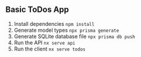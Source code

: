 ## Basic ToDos App

1. Install dependencies `npm install`
2. Generate model types `npx prisma generate`
3. Generate SQLite database file `npx prisma db push`
4. Run the API `nx serve api`
5. Run the client `nx serve todos`
